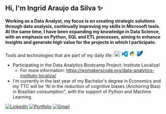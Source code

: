 ## Hi, I'm Ingrid Araujo da Silva ✨
#### Working as a Data Analyst, my focus is on creating strategic solutions through data analysis, continually improving my skills in Microsoft tools. At the same time, I have been expanding my knowledge in Data Science, with an emphasis on Python, SQL and ETL processes, aiming to enhance insights and generate high value for the projects in which I participate.

Tools and technologies that are part of my daily life: 
<img src="https://github.com/microsoft/PowerBI-Icons/blob/main/SVG/Power-BI.svg" width="20" height="20">
<img src="https://raw.githubusercontent.com/devicons/devicon/master/icons/vscode/vscode-original.svg" width="20" height="20">
<img src="https://raw.githubusercontent.com/devicons/devicon/master/icons/python/python-original.svg" width="20" height="20">
<img src="https://raw.githubusercontent.com/devicons/devicon/master/icons/sqlite/sqlite-original.svg" width="20" height="20">

- Participating in the Data Analytics Bootcamp Project: Institute Localiza!
  - For more information: https://womakerscode.org/data-analytics-instituto-localiza/
- I'm currently in the last year of my Bachelor's degree in Economics and my TTC will be “AI in the reduction of cognitive biases (Anchoring Bias) in Brazilian consumption", with the support of Python and Machine Learning.

[![LinkedIn](https://img.shields.io/badge/LinkedIn-0077B5?style=for-the-badge&logo=linkedin&logoColor=white)](https://www.linkedin.com/in/ingrid-araujo-da-silva/)
[![Portfolio](https://img.shields.io/badge/Portfolio-000000?style=for-the-badge&logo=About.me&logoColor=white)](https://separate-jumbo-60c.notion.site/Portf-lio-Ingrid-A-Silva-2e7d42fe5d8844a9bcf8f46dea0e6ec1)
[![Gmail](https://img.shields.io/badge/Gmail-D14836?style=for-the-badge&logo=gmail&logoColor=white)](mailto:ingrid27.silvaraujo@gmail.com)

